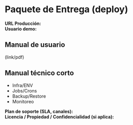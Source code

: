 # Paquete de Entrega (deploy)

**URL Producción:**  
**Usuario demo:**  

## Manual de usuario
(link/pdf)

## Manual técnico corto
- Infra/ENV
- Jobs/Crons
- Backup/Restore
- Monitoreo

**Plan de soporte (SLA, canales):**  
**Licencia / Propiedad / Confidencialidad (si aplica):**
